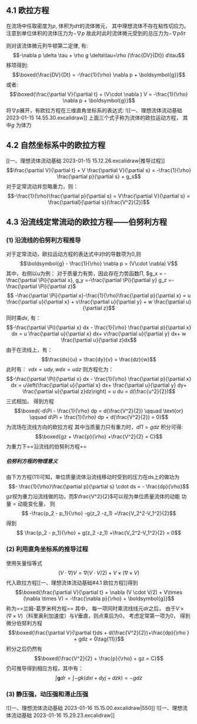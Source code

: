 ## 4.1 欧拉方程
在流场中任取密度为$\rho$, 体积为$d\tau$的流体微元， 其中理想流体不存在粘性切应力。
注意到单位体积的流体压力为$-\nabla p$ 
故此时此时流体微元受到的总压力为$- \nabla p \delta \tau$

则对该流体微元列牛顿第二定律, 有:
$$-\nabla p \delta \tau + \rho g \delta\tau=\rho (\frac{DV}{Dt}) d\tau$$
移项得到: 
$$\boxed{\frac{DV}{Dt} = -\frac{1}{\rho} \nabla p + \boldsymbol{g}}$$
或者: 
$$\boxed{\frac{\partial V}{\partial t} + (V\cdot \nabla ) V = -\frac{1}{\rho} \nabla p + \boldsymbol{g}}$$
将$\nabla p$展开，有欧拉方程在三维直角坐标系的表达式: 
![[一、理想流体流动基础 2023-01-15 14.55.30.excalidraw]]
上面三个式子称为流体的欧拉运动方程， 其中$g$ 为体力

## 4.2 自然坐标系中的欧拉方程
[[一、理想流体流动基础 2023-01-15 15.12.26.excalidraw|推导过程]]
$$\frac{\partial V}{\partial t} + V \frac{\partial V}{\partial s} = -\frac{1}{\rho} \frac{\partial p}{\partial s} + g_s$$
对于定常流动并忽略重力，则：
$$-\frac{1}{\rho}\frac{\partial p}{\partial s} = V\frac{\partial V}{\partial s} = \frac{\partial}{\partial s}(\frac{V^2}{2})$$

## 4.3 沿流线定常流动的欧拉方程——伯努利方程
### (1) 沿流线的伯努利方程推导
对于定常流动，欧拉运动方程的表达式中对t的导数项为0,则
$$\boldsymbol{g} - \frac{1}{\rho} \nabla p  = (V\cdot \nabla) V$$
其中，右侧以u为例：
对于质量力有势，因此存在力势函数$\Pi$, $g_x = -\frac{\partial \Pi}{\partial x}, g_y =-\frac{\partial \Pi}{\partial y} g_z =-\frac{\partial \Pi}{\partial z}$
$$ -\frac{\partial \Pi}{\partial x}-\frac{1}{\rho}\frac{\partial p}{\partial x} = u \frac{\partial u}{\partial x} + v\frac{\partial u}{\partial y} + w \frac{\partial u}{\partial z}$$
同时乘$dx$, 有：
$$-\frac{\partial \Pi}{\partial x} dx - \frac{1}{\rho} \frac{\partial p}{\partial x} dx = u \frac{\partial u}{\partial x} dx+ v\frac{\partial u}{\partial y} dx+ w \frac{\partial u}{\partial z}dx$$
由于在流线上，有：
$$\frac{dx}{u} = \frac{dy}{v} = \frac{dz}{w}$$
此时有：
$v dx = u dy, w dx = udz$
则方程化为：
$$-\frac{\partial \Pi}{\partial x} dx - \frac{1}{\rho} \frac{\partial p}{\partial x} dx = u\left(\frac{\partial u}{\partial x} dx+ \frac{\partial u}{\partial y} dy+ \frac{\partial u}{\partial z}dz\right) = u du = d(\frac{u^2}{2})$$
三式相加， 得到方程
$$\boxed{-d\Pi - \frac{1}{\rho} dp = d(\frac{V^2}{2}) \qquad \text{or} \qquad d\Pi + \frac{1}{\rho} dp + d(\frac{V^2}{2}) = 0}$$
为流场在流线方向的欧拉方程
其中当质量力只有重力时，$d\Pi = gdz$
积分可得:
$$\boxed{gz +  \frac{p}{\rho} +\frac{V^2}{2} = C}$$
为重力下==沿流线的伯努利方程==

##### 伯努利方程的物理意义
由下方方程(11)可知，单位质量流体沿流线移动时受到的压力在ds上的做功为
$$- \frac{1}{\rho}\frac{\partial p}{\partial s} \cdot  ds = - \frac{dp}{\rho}$$
$gz$视为重力沿流线做的功，而$\frac{V^2}{2}$可以视为单位质量流体的动能
功量 = 动能变化量， 则
$$ -\frac{p_2 - p_1}{\rho} -g(z_2 -z_1) =\frac{V_2^2-V_1^2}{2}$$
得到
$$ \frac{p_2 - p_1}{\rho} + g(z_2 -z_1) +\frac{V_2^2-V_1^2}{2} = 0$$
### (2) 利用直角坐标系的推导过程
使用矢量恒等式
$$(V\cdot \nabla) V = \nabla (V \cdot V/2) +  V\times (\nabla \times V)$$
代入欧拉方程[[一、理想流体流动基础#4.1 欧拉方程]]得到
$$\boxed{\frac{\partial V}{\partial t} +  \nabla (V \cdot V/2) + V\times (\nabla \times V) = -\frac{\nabla p}{\rho} + \boldsymbol{g}}$$
称为==兰姆-葛罗米柯方程==
其中， 每一项同时乘流线线元$dr$之后，
由于$V\times (\nabla \times V)$（科里奥利加速度）与$V$垂直，则点乘后为0， 考虑定常第一项为0， 
得到微分伯努利方程
$$\boxed{\frac{\partial V}{\partial t}ds + d(\frac{V^2}{2})+\frac{dp}{\rho } + gdz =  0\tag{11}}$$
积分之后仍然有
$$\boxed{\frac{V^2}{2} + \frac{p}{\rho} + gz = C}$$
仍可推导得到相应方程，其中有：
$$\int \boldsymbol{g} dr = \int -g k(dxi + dyj + dzk)= -gdz$$

### (3) 静压强，动压强和滞止压强
![[一、理想流体流动基础 2023-01-16 15.15.00.excalidraw|550]]
![[一、理想流体流动基础 2023-01-16 15.29.23.excalidraw]]
